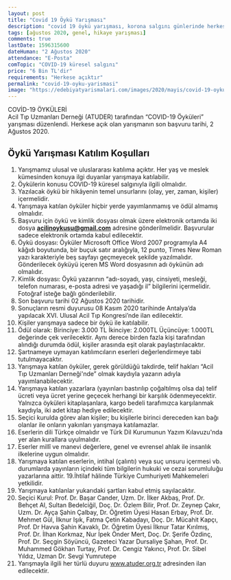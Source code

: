 ```yaml
---
layout: post
title: "Covid 19 Öykü Yarışması"
description: "covid 19 öykü yarışması, korona salgını günlerinde herkese açık bu öykü yarışmasına katılın"
tags: [ağustos 2020, genel, hikaye yarışması]
comments: true
lastDate: 1596315600    
dateHuman: "2 Ağustos 2020"
attendance: "E-Posta"
comTopic: "COVID-19 küresel salgını"
price: "6 Bin TL'dir"
requirements: "Herkese açıktır"
permalink: "covid-19-oyku-yarismasi"
image: "https://edebiyatyarismalari.com/images/2020/mayis/covid-19-oykuleri-oyku-yarismasi.jpg"
---
```


COVİD-19 ÖYKÜLERİ  
Acil Tıp Uzmanları Derneği (ATUDER) tarafından “COVID-19 Öyküleri” yarışması düzenlendi. Herkese açık olan yarışmanın son başvuru tarihi, 2 Ağustos 2020.  

## Öykü Yarışması Katılım Koşulları
1. Yarışmamız ulusal ve uluslararası katılıma açıktır. Her yaş ve meslek kümesinden konuya ilgi duyanlar yarışmaya katılabilir. 
2. Öykülerin konusu COVID-19 küresel salgınıyla ilgili olmalıdır.
3. Yazılacak öykü bir hikâyenin temel unsurlarını (olay, yer, zaman, kişiler) içermelidir. 
4. Yarışmaya katılan öyküler hiçbir yerde yayımlanmamış ve ödül almamış olmalıdır. 
5. Başvuru için öykü ve kimlik dosyası olmak üzere elektronik ortamda iki dosya **acilinoykusu@gmail.com** adresine gönderilmelidir. Başvurular sadece elektronik ortamda kabul edilecektir. 
6. Öykü dosyası: Öyküler Microsoft Office Word 2007 programıyla A4 kâğıdı boyutunda, bir buçuk satır aralığıyla, 12 punto, Times New Roman yazı karakteriyle beş sayfayı geçmeyecek şekilde yazılmalıdır. Gönderilecek öyküyü içeren MS Word dosyasının adı öykünün adı olmalıdır. 
7. Kimlik dosyası: Öykü yazarının “adı-soyadı, yaşı, cinsiyeti, mesleği, telefon numarası, e-posta adresi ve yaşadığı il” bilgilerini içermelidir. Fotoğraf isteğe bağlı gönderilebilir. 
8. Son başvuru tarihi 02 Ağustos 2020 tarihidir. 
9. Sonuçların resmi duyurusu 08 Kasım 2020 tarihinde Antalya’da yapılacak XVI. Ulusal Acil Tıp Kongresi’nde ilan edilecektir. 
10. Kişiler yarışmaya sadece bir öykü ile katılabilir. 
11. Ödül olarak:
Birinciye: 3.000 TL
İkinciye: 2.000TL 
Üçüncüye: 1.000TL değerinde çek verilecektir. Aynı derece birden fazla kişi tarafından alındığı durumda ödül, kişiler arasında eşit olarak paylaştırılacaktır. 
12. Şartnameye uymayan katılımcıların eserleri değerlendirmeye tabi tutulmayacaktır. 
13. Yarışmaya katılan öyküler, gerek görüldüğü takdirde, telif hakları “Acil Tıp Uzmanları Derneği'nde” olmak kaydıyla yazarın adıyla yayımlanabilecektir. 
14. Yarışmaya katılan yazarlara (yayınları bastırılıp çoğaltılmış olsa da) telif ücreti veya ücret yerine geçecek herhangi bir karşılık ödenmeyecektir. Yalnızca öyküleri kitaplaşanlara, kargo bedeli tarafımızca karşılanmak kaydıyla, iki adet kitap hediye edilecektir. 
15. Seçici kurulda görev alan kişiler; bu kişilerle birinci dereceden kan bağı olanlar ile onların yakınları yarışmaya katılamazlar. 
16. Eserlerin dili Türkçe olmalıdır ve Türk Dil Kurumunun Yazım Kılavuzu'nda yer alan kurallara uyulmalıdır. 
17. Eserler millî ve manevi değerlere, genel ve evrensel ahlak ile insanlık ilkelerine uygun olmalıdır. 
18. Yarışmaya katılan eserlerin, intihal (çalıntı) veya suç unsuru içermesi vb. durumlarda yayınların içindeki tüm bilgilerin hukuki ve cezai sorumluluğu yazarlarına aittir. 
19.İhtilaf hâlinde Türkiye Cumhuriyeti Mahkemeleri yetkilidir. 
20. Yarışmaya katılanlar yukarıdaki şartları kabul etmiş sayılacaktır. 
21. Seçici Kurul: Prof. Dr. Başar Cander, Uzm. Dr. İlker Akbaş, Prof. Dr. Behçet Al, Sultan Bedelciğil, Doç. Dr. Özlem Bilir, Prof. Dr. Zeynep Çakır, Uzm. Dr. Ayça Şahin Çalbay, Dr. Öğretim Üyesi Hasan Erbay, Prof. Dr. Mehmet Gül, İlknur Işık, Fatma Çetin Kabadayı, Doç. Dr. Mücahit Kapçı, Prof. Dr Havva Şahin Kavaklı, Dr. Öğretim Üyesi İlknur Tatar Kırılmış, Prof. Dr. İlhan Korkmaz, Nur İpek Önder Mert, Doç. Dr. Şerife Özdinç, Prof. Dr. Seçgin Söyüncü, Gazeteci Yazar Dursaliye Şahan, Prof. Dr. Muhammed Gökhan Turtay, Prof. Dr. Cengiz Yakıncı,  Prof. Dr. Sibel Yıldız, Uzman Dr. Sevgi Yumrutepe
22. Yarışmayla ilgili her türlü duyuru www.atuder.org.tr adresinden ilan edilecektir.